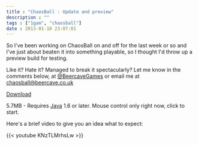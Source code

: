 ```yaml
---
title : "ChaosBall : Update and preview"
description : ""
tags : ["1gam", "chaosball"]
date : 2013-01-10 23:07:01
---
```


So I've been working on ChaosBall on and off for the last week or so and I've just about beaten it into something playable, so I thought I'd throw up a preview build for testing.

Like it? Hate it? Managed to break it spectacularly? Let me know in the comments below, at <a href="https://twitter.com/BeercaveGames">@BeercaveGames</a> or email me at <a href="mailto:chaosball@beercave.co.uk?subject=ChaosBall%20feedback">chaosball@beercave.co.uk</a>

<div class="download">
<a href="http://goo.gl/kmK0T" title="Download Chaosball preview build">Download</a>
</div>

5.7MB - Requires <a href="http://www.java.com/en/download/index.jsp">Java</a> 1.6 or later. Mouse control only right now, click to start.

Here's a brief video to give you an idea what to expect:

{{< youtube KNzTLMrhsLw >}}


<!--more-->